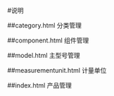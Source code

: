 #说明

##category.html
分类管理

##component.html
组件管理

##model.html
主型号管理

##measurementunit.html
计量单位

##index.html
产品管理
